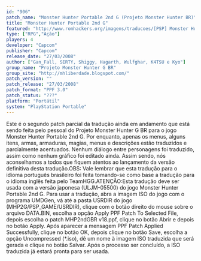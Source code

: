 ```yaml
---
id: "906"
patch_name: "Monster Hunter Portable 2nd G (Projeto Monster Hunter BR)"
title: "Monster Hunter Portable 2nd G"
featured: "http://www.romhackers.org/imagens/traducoes/[PSP] Monster Hunter Portable 2nd G - Projeto Monster Hunter BR - 1.jpg"
type: ["RPG","Ação"]
players: 4
developer: "Capcom"
publisher: "Capcom"
release_date: "27/03/2008"
author: ["Gan_Fall, SERTY, Shiggy, Hagarth, Wulfghar, K4TSU e Kyo"]
group_name: "Projeto Monster Hunter G BR"
group_site: "http://mhliberdade.blogspot.com/"
patch_version: ""
patch_release: "27/03/2008"
patch_format: "PPF 3.0"
patch_status: "???"
platform: "Portátil"
system: "PlayStation Portable"
---
```


Este é o segundo patch parcial da tradução ainda em andamento que está sendo feita pelo pessoal do Projeto Monster Hunter G BR para o jogo Monster Hunter Portable 2nd G. Por enquanto, apenas os menus, alguns itens, armas, armaduras, magias, menus e descrições estão traduzidos e parcialmente acentuados. Nenhum diálogo entre personagens foi traduzido, assim como nenhum gráfico foi editado ainda. Assim sendo, nós aconselhamos a todos que fiquem atentos ao lançamento da versão definitiva desta tradução.OBS: Vale lembrar que esta tradução para o idioma português brasileiro foi feita tomando-se como base a tradução para o idioma inglês feita pelo TeamHGG.ATENÇÃO:Esta tradução deve ser usada com a versão japonesa (ULJM-05500) do jogo Monster Hunter Portable 2nd G. Para usar a tradução, abra a imagem ISO do jogo com o programa UMDGen, vá até a pasta USRDIR do jogo (MHP2G/PSP_GAME/USRDIR), clique com o botão direito do mouse sobre o arquivo DATA.BIN, escolha a opção Apply PPF Patch To Selected File, depois escolha o patch MHP2ndGBR v18.ppf, clique no botão Abrir e depois no botão Apply. Após aparecer a mensagem PPF Patch Applied Successfully, clique no botão OK, depois clique no botão Save, escolha a opção Uncompressed  (*.iso), dê um nome à imagem ISO traduzida que será gerada e clique no botão Salvar. Após o processo ser concluído, a ISO traduzida já estará pronta para ser usada.